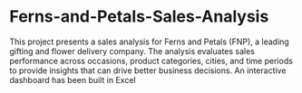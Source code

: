 # Ferns-and-Petals-Sales-Analysis
This project presents a sales analysis for Ferns and Petals (FNP), a leading gifting and flower delivery company. The analysis evaluates sales performance across occasions, product categories, cities, and time periods to provide insights that can drive better business decisions. An interactive dashboard has been built in Excel
